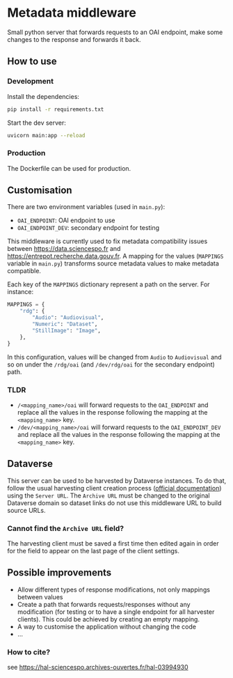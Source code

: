 # Metadata middleware

Small python server that forwards requests to an OAI endpoint, make some changes to the response and forwards it back.

## How to use

### Development

Install the dependencies:

```sh
pip install -r requirements.txt
```

Start the dev server:

```sh
uvicorn main:app --reload
```

### Production

The Dockerfile can be used for production.

## Customisation

There are two environment variables (used in `main.py`):

- `OAI_ENDPOINT`: OAI endpoint to use
- `OAI_ENDPOINT_DEV`: secondary endpoint for testing

This middleware is currently used to fix metadata compatibility issues between <https://data.sciencespo.fr> and <https://entrepot.recherche.data.gouv.fr>. A mapping for the values (`MAPPINGS` variable in `main.py`) transforms source metadata values to make metadata compatible.

Each key of the `MAPPINGS` dictionary represent a path on the server. For instance:

```python
MAPPINGS = {
    "rdg": {
        "Audio": "Audiovisual",
        "Numeric": "Dataset",
        "StillImage": "Image",
    },
}
```

In this configuration, values will be changed from `Audio` to `Audiovisual` and so on under the `/rdg/oai` (and `/dev/rdg/oai` for the secondary endpoint) path.

### TLDR

- `/<mapping_name>/oai` will forward requests to the `OAI_ENDPOINT` and replace all the values in the response following the mapping at the `<mapping_name>` key.
- `/dev/<mapping_name>/oai` will forward requests to the `OAI_ENDPOINT_DEV` and replace all the values in the response following the mapping at the `<mapping_name>` key.

## Dataverse

This server can be used to be harvested by Dataverse instances. To do that, follow the usual harvesting client creation process ([official documentation](https://guides.dataverse.org/en/latest/admin/harvestclients.html)) using the `Server URL`. The `Archive URL` must be changed to the original Dataverse domain so dataset links do not use this middleware URL to build source URLs.

### Cannot find the `Archive URL` field?

The harvesting client must be saved a first time then edited again in order for the field to appear on the last page of the client settings.

## Possible improvements

- Allow different types of response modifications, not only mappings between values
- Create a path that forwards requests/responses without any modification (for testing or to have a single endpoint for all harvester clients). This could be achieved by creating an empty mapping.
- A way to customise the application without changing the code
- ...
### How to cite?
 see https://hal-sciencespo.archives-ouvertes.fr/hal-03994930
